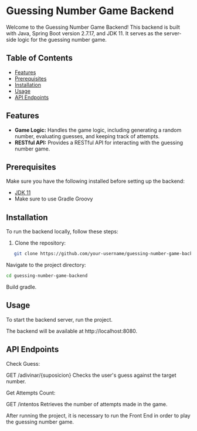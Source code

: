 # Guessing Number Game Backend

Welcome to the Guessing Number Game Backend! This backend is built with Java, Spring Boot version 2.7.17, and JDK 11. It serves as the server-side logic for the guessing number game.

## Table of Contents

- [Features](#features)
- [Prerequisites](#prerequisites)
- [Installation](#installation)
- [Usage](#usage)
- [API Endpoints](#api-endpoints)

## Features

- **Game Logic:** Handles the game logic, including generating a random number, evaluating guesses, and keeping track of attempts.
- **RESTful API:** Provides a RESTful API for interacting with the guessing number game.

## Prerequisites

Make sure you have the following installed before setting up the backend:

- [JDK 11](https://www.oracle.com/java/technologies/javase-jdk11-downloads.html)
- Make sure to use Gradle Groovy

## Installation

To run the backend locally, follow these steps:

1. Clone the repository:

```bash
   git clone https://github.com/your-username/guessing-number-game-backend.git
```

Navigate to the project directory:

```bash
cd guessing-number-game-backend
```

Build gradle.



## Usage

To start the backend server, run the project.

The backend will be available at http://localhost:8080.

## API Endpoints

Check Guess:

GET /adivinar/{suposicion}
Checks the user's guess against the target number.

Get Attempts Count:

GET /intentos
Retrieves the number of attempts made in the game.

After running the project, it is necessary to run the Front End in order to play the guessing number game.
